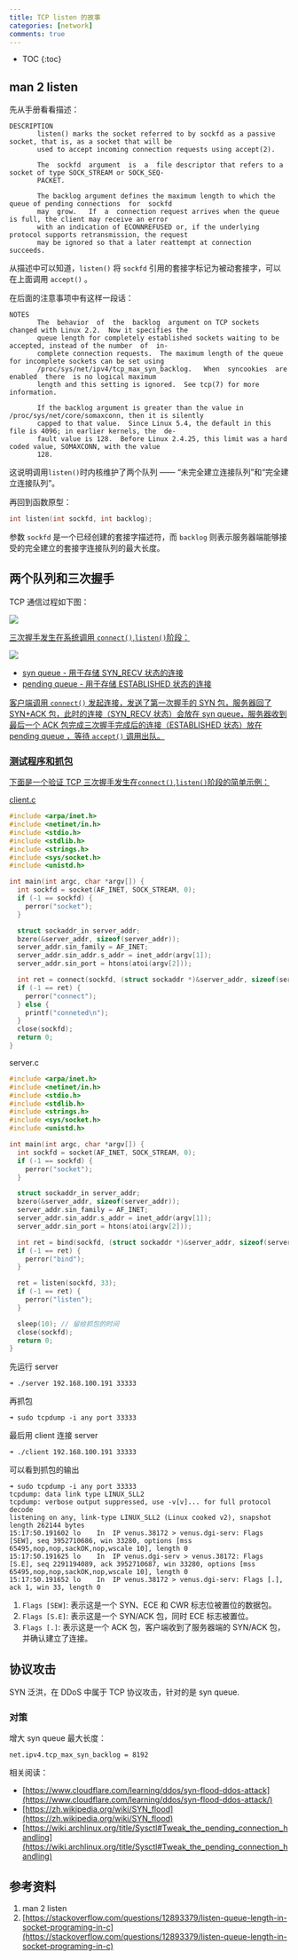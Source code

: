 ```yaml
---
title: TCP listen 的故事
categories: [network]
comments: true
---
```


* TOC
{:toc}
## man 2 listen

先从手册看看描述：

```
DESCRIPTION
       listen() marks the socket referred to by sockfd as a passive socket, that is, as a socket that will be
       used to accept incoming connection requests using accept(2).

       The  sockfd  argument  is  a  file descriptor that refers to a socket of type SOCK_STREAM or SOCK_SEQ‐
       PACKET.

       The backlog argument defines the maximum length to which the queue of pending connections  for  sockfd
       may  grow.   If  a  connection request arrives when the queue is full, the client may receive an error
       with an indication of ECONNREFUSED or, if the underlying protocol supports retransmission, the request
       may be ignored so that a later reattempt at connection succeeds.

```

从描述中可以知道，`listen()` 将 `sockfd` 引用的套接字标记为被动套接字，可以在上面调用 `accept()` 。

在后面的注意事项中有这样一段话：

```
NOTES
       The  behavior  of  the  backlog  argument on TCP sockets changed with Linux 2.2.  Now it specifies the
       queue length for completely established sockets waiting to be accepted, instead of the number  of  in‐
       complete connection requests.  The maximum length of the queue for incomplete sockets can be set using
       /proc/sys/net/ipv4/tcp_max_syn_backlog.   When  syncookies  are  enabled  there  is no logical maximum
       length and this setting is ignored.  See tcp(7) for more information.

       If the backlog argument is greater than the value in /proc/sys/net/core/somaxconn, then it is silently
       capped to that value.  Since Linux 5.4, the default in this file is 4096; in earlier kernels, the  de‐
       fault value is 128.  Before Linux 2.4.25, this limit was a hard coded value, SOMAXCONN, with the value
       128.
```

这说明调用`listen()`时内核维护了两个队列 —— “未完全建立连接队列”和“完全建立连接队列”。

再回到函数原型：

```c
int listen(int sockfd, int backlog);
```

参数 `sockfd` 是一个已经创建的套接字描述符，而 `backlog` 则表示服务器端能够接受的完全建立的套接字连接队列的最大长度。

## 两个队列和三次握手

TCP 通信过程如下图：

<a data-fancybox="tcp-listen" href="../assets/img/post/tcp-listen/tcp-socket.png"><img src="../assets/img/post/tcp-listen/tcp-socket.png">

三次握手发生在系统调用 `connect()`,`listen()`阶段：

 <a data-fancybox="tcp-listen" href="../assets/img/post/tcp-listen/tcp-socket-3whs.png"><img src="../assets/img/post/tcp-listen/tcp-socket-3whs.png">

- syn queue - 用于存储 SYN_RECV 状态的连接
- pending queue - 用于存储 ESTABLISHED 状态的连接

客户端调用 `connect()` 发起连接，发送了第一次握手的 SYN 包，服务器回了 SYN+ACK 包，此时的连接（SYN_RECV 状态）会放在 syn queue，服务器收到最后一个 ACK 包完成三次握手完成后的连接（ESTABLISHED 状态）放在 pending queue ，等待 `accept()` 调用出队。

### 测试程序和抓包

下面是一个验证 TCP 三次握手发生在`connect()`,`listen()`阶段的简单示例：

 client.c

```c
#include <arpa/inet.h>
#include <netinet/in.h>
#include <stdio.h>
#include <stdlib.h>
#include <strings.h>
#include <sys/socket.h>
#include <unistd.h>

int main(int argc, char *argv[]) {
  int sockfd = socket(AF_INET, SOCK_STREAM, 0);
  if (-1 == sockfd) {
    perror("socket");
  }

  struct sockaddr_in server_addr;
  bzero(&server_addr, sizeof(server_addr));
  server_addr.sin_family = AF_INET;
  server_addr.sin_addr.s_addr = inet_addr(argv[1]);
  server_addr.sin_port = htons(atoi(argv[2]));

  int ret = connect(sockfd, (struct sockaddr *)&server_addr, sizeof(server_addr));
  if (-1 == ret) {
    perror("connect");
  } else {
    printf("conneted\n");
  }
  close(sockfd);
  return 0;
}

```

server.c

```c
#include <arpa/inet.h>
#include <netinet/in.h>
#include <stdio.h>
#include <stdlib.h>
#include <strings.h>
#include <sys/socket.h>
#include <unistd.h>

int main(int argc, char *argv[]) {
  int sockfd = socket(AF_INET, SOCK_STREAM, 0);
  if (-1 == sockfd) {
    perror("socket");
  }

  struct sockaddr_in server_addr;
  bzero(&server_addr, sizeof(server_addr));
  server_addr.sin_family = AF_INET;
  server_addr.sin_addr.s_addr = inet_addr(argv[1]);
  server_addr.sin_port = htons(atoi(argv[2]));

  int ret = bind(sockfd, (struct sockaddr *)&server_addr, sizeof(server_addr));
  if (-1 == ret) {
    perror("bind");
  }

  ret = listen(sockfd, 33);
  if (-1 == ret) {
    perror("listen");
  }

  sleep(10); // 留给抓包的时间
  close(sockfd);
  return 0;
}

```

先运行 server

```
➜ ./server 192.168.100.191 33333
```

再抓包

```
➜ sudo tcpdump -i any port 33333
```

最后用 client 连接 server

```
➜ ./client 192.168.100.191 33333
```

可以看到抓包的输出

```
➜ sudo tcpdump -i any port 33333
tcpdump: data link type LINUX_SLL2
tcpdump: verbose output suppressed, use -v[v]... for full protocol decode
listening on any, link-type LINUX_SLL2 (Linux cooked v2), snapshot length 262144 bytes
15:17:50.191602 lo    In  IP venus.38172 > venus.dgi-serv: Flags [SEW], seq 3952710686, win 33280, options [mss 65495,nop,nop,sackOK,nop,wscale 10], length 0
15:17:50.191625 lo    In  IP venus.dgi-serv > venus.38172: Flags [S.E], seq 2291194089, ack 3952710687, win 33280, options [mss 65495,nop,nop,sackOK,nop,wscale 10], length 0
15:17:50.191652 lo    In  IP venus.38172 > venus.dgi-serv: Flags [.], ack 1, win 33, length 0
```

1. `Flags [SEW]`: 表示这是一个 SYN、ECE 和 CWR 标志位被置位的数据包。
2. `Flags [S.E]`: 表示这是一个 SYN/ACK 包，同时 ECE 标志被置位。
3. `Flags [.]`: 表示这是一个 ACK 包，客户端收到了服务器端的 SYN/ACK 包，并确认建立了连接。

## 协议攻击

SYN 泛洪，在 DDoS 中属于 TCP 协议攻击，针对的是 syn queue.

### 对策

增大 syn queue 最大长度：

```
net.ipv4.tcp_max_syn_backlog = 8192
```

相关阅读：

- [https://www.cloudflare.com/learning/ddos/syn-flood-ddos-attack](https://www.cloudflare.com/learning/ddos/syn-flood-ddos-attack/)
- [https://zh.wikipedia.org/wiki/SYN_flood](https://zh.wikipedia.org/wiki/SYN_flood)
- [https://wiki.archlinux.org/title/Sysctl#Tweak_the_pending_connection_handling](https://wiki.archlinux.org/title/Sysctl#Tweak_the_pending_connection_handling)


## 参考资料

1. man 2 listen
1. [https://stackoverflow.com/questions/12893379/listen-queue-length-in-socket-programing-in-c](https://stackoverflow.com/questions/12893379/listen-queue-length-in-socket-programing-in-c)
